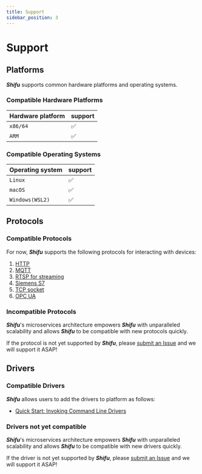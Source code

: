```yaml
---
title: Support
sidebar_position: 3
---
```


# Support

## Platforms

***Shifu*** supports common hardware platforms and operating systems.

### Compatible Hardware Platforms

| Hardware platform | support |
|--|--|
| `x86/64 `| :white_check_mark: |
| `ARM` | :white_check_mark: |

### Compatible Operating Systems

| Operating system | support |
|--|--|
| `Linux` | :white_check_mark: |
| `macOS` | :white_check_mark: |
| `Windows(WSL2)` | :white_check_mark: |

## Protocols

### Compatible Protocols

For now, ***Shifu*** supports the following protocols for interacting with devices:

1. [HTTP](https://github.com/Edgenesis/shifu/tree/main/examples/httpDeviceShifu)
2. [MQTT](https://github.com/Edgenesis/shifu/tree/main/examples/mqttDeviceShifu)
3. [RTSP for streaming](https://github.com/Edgenesis/shifu/tree/main/examples/rtspDeviceShifu)
4. [Siemens S7](https://github.com/Edgenesis/shifu/tree/main/examples/siemensPLCDeviceShifu)
5. [TCP socket](https://github.com/Edgenesis/shifu/tree/main/examples/socketDeviceShifu)
6. [OPC UA](https://github.com/Edgenesis/shifu/tree/main/examples/opcuaDeviceShifu)

### Incompatible Protocols

***Shifu***'s microservices architecture empowers ***Shifu*** with unparalleled scalability and allows ***Shifu*** to be compatible with new protocols quickly.

If the protocol is not yet supported by ***Shifu***, please [submit an Issue](https://github.com/Edgenesis/shifu/issues/new) and we will support it ASAP!

## Drivers

### Compatible Drivers

***Shifu*** allows users to add the drivers to platform as follows:

- [Quick Start: Invoking Command Line Drivers](references/advanced-features/remote-driver-execution.md)

### Drivers not yet compatible

***Shifu***'s microservices architecture empowers ***Shifu*** with unparalleled scalability and allows ***Shifu*** to be compatible with new drivers quickly. 

If the driver is not yet supported by ***Shifu***, please [submit an Issue](https://github.com/Edgenesis/shifu/issues/new) and we will support it ASAP!
